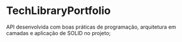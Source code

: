 # TechLibraryPortfolio
API desenvolvida com boas práticas de programação, arquitetura em camadas e aplicação de SOLID no projeto;
